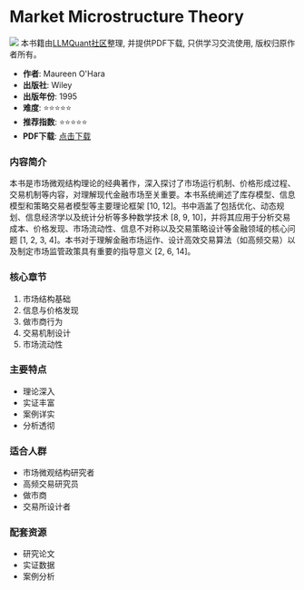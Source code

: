 # Market Microstructure Theory

![](https://fastly.jsdelivr.net/gh/bucketio/img3@main/2024/09/04/1725464231869-e0b2f727-2a0f-4270-bf6c-31ddc350426a.gif)
本书籍由[LLMQuant社区](https://llmquant.com/)整理, 并提供PDF下载, 只供学习交流使用, 版权归原作者所有。

- **作者**: Maureen O'Hara
- **出版社**: Wiley
- **出版年份**: 1995
- **难度**: ⭐⭐⭐⭐⭐
- **推荐指数**: ⭐⭐⭐⭐⭐
- **PDF下载**: [点击下载](https://asset.quant-wiki.com/pdf/Maureen%20O%27Hara%20-%20Market%20Microstructure%20Theory%20%20-Wiley%20%281998%29.pdf)

### 内容简介

本书是市场微观结构理论的经典著作，深入探讨了市场运行机制、价格形成过程、交易机制等内容，对理解现代金融市场至关重要。本书系统阐述了库存模型、信息模型和策略交易者模型等主要理论框架 [10, 12]。书中涵盖了包括优化、动态规划、信息经济学以及统计分析等多种数学技术 [8, 9, 10]，并将其应用于分析交易成本、价格发现、市场流动性、信息不对称以及交易策略设计等金融领域的核心问题 [1, 2, 3, 4]。本书对于理解金融市场运作、设计高效交易算法（如高频交易）以及制定市场监管政策具有重要的指导意义 [2, 6, 14]。

### 核心章节

1. 市场结构基础
2. 信息与价格发现
3. 做市商行为
4. 交易机制设计
5. 市场流动性

### 主要特点

- 理论深入
- 实证丰富
- 案例详实
- 分析透彻

### 适合人群

- 市场微观结构研究者
- 高频交易研究员
- 做市商
- 交易所设计者

### 配套资源

- 研究论文
- 实证数据
- 案例分析
